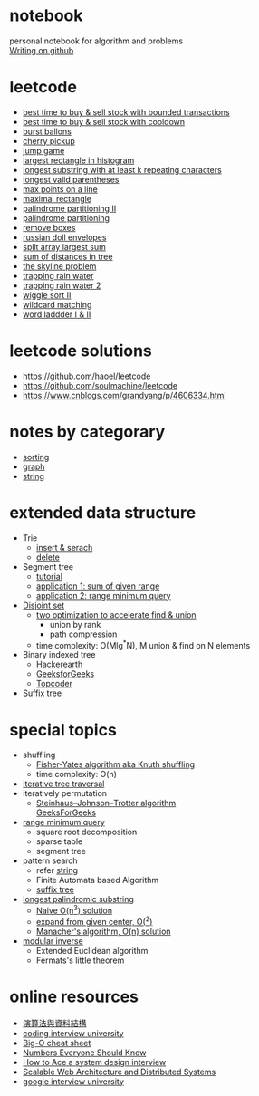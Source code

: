 # notebook
personal notebook for algorithm and problems  
[Writing on github](https://help.github.com/categories/writing-on-github/)

# leetcode
- [best time to buy & sell stock with bounded transactions](leetcode/leetcode-best-time-to-buy-and-sell-stock-with-bounded-transactions.md)
- [best time to buy & sell stock with cooldown](leetcode/leetcode-best-time-to-buy-and-sell-stock-with-cooldown.md)
- [burst ballons](leetcode/leetcode-burst-ballons.md)
- [cherry pickup](leetcode/leetcode-cherry-pickup.md)
- [jump game](leetcode/leetcode-jump-game.md)
- [largest rectangle in histogram](leetcode/leetcode-largest-rectangle-in-histogram.md)
- [longest substring with at least k repeating characters](leetcode/leetcode-longest-substring-with-at-least-k-repeating-characters.md)
- [longest valid parentheses](leetcode/leetcode-longest-valid-parentheses.md)
- [max points on a line](leetcode/leetcode-max-points-on-a-line.md)
- [maximal rectangle](leetcode/leetcode-maximal-rectangle.md)
- [palindrome partitioning II](leetcode/leetcode-palindrome-partitioning-ii.md)
- [palindrome partitioning](leetcode/leetcode-palindrome-partitioning.md)
- [remove boxes](leetcode/leetcode-remove-boxes.md)
- [russian doll envelopes](leetcode/leetcode-russian-doll-envelopes.md)
- [split array largest sum](leetcode/leetcode-split-array-largest-sum.md)
- [sum of distances in tree](leetcode/leetcode-sum-of-distances-in-tree.md)
- [the skyline problem](leetcode/leetcode-the-skyline-problem.md)
- [trapping rain water](leetcode/leetcode-trapping-rain-water.md)
- [trapping rain water 2](leetcode/leetcode-trapping-rain-water-ii.md)
- [wiggle sort II](leetcode/leetcode-wiggle-sort-ii.md)
- [wildcard matching](leetcode/leetcode-wildcard-matching.md)
- [word laddder I & II](leetcode/leetcode-word-ladder.md)

# leetcode solutions
- https://github.com/haoel/leetcode
- https://github.com/soulmachine/leetcode
- https://www.cnblogs.com/grandyang/p/4606334.html

# notes by categorary
- [sorting](sorting.md)
- [graph](graph.md)
- [string](string.md)

# extended data structure
- Trie
  - [insert & serach](https://www.geeksforgeeks.org/trie-insert-and-search/)  
  - [delete](https://www.geeksforgeeks.org/trie-delete/)
- Segment tree
  - [tutorial](https://www.hackerearth.com/practice/data-structures/advanced-data-structures/segment-trees/tutorial/)
  - [application 1: sum of given range](https://www.geeksforgeeks.org/segment-tree-set-1-sum-of-given-range/)
  - [application 2: range minimum query](https://www.geeksforgeeks.org/segment-tree-set-1-range-minimum-query/)
- [Disjoint set](https://www.geeksforgeeks.org/union-find/)
  - [two optimization to accelerate find & union](https://www.geeksforgeeks.org/union-find-algorithm-set-2-union-by-rank/)
    - union by rank
    - path compression
  - time complexity: O(Mlg<sup>\*</sup>N), M union & find on N elements
- Binary indexed tree
  - [Hackerearth](https://www.hackerearth.com/practice/notes/binary-indexed-tree-or-fenwick-tree/)
  - [GeeksforGeeks](https://www.geeksforgeeks.org/binary-indexed-tree-or-fenwick-tree-2/)
  - [Topcoder](https://www.topcoder.com/community/data-science/data-science-tutorials/binary-indexed-trees/)
- Suffix tree

# special topics
- shuffling
  - [Fisher-Yates algorithm aka Knuth shuffling](https://www.geeksforgeeks.org/shuffle-a-given-array/)
  - time complexity: O(n)
- [iterative tree traversal](pre-in-post-order-traveral.md)
- iteratively permutation
  - [Steinhaus–Johnson–Trotter algorithm](https://en.wikipedia.org/wiki/Steinhaus–Johnson–Trotter_algorithm)  
  [GeeksForGeeks](https://www.geeksforgeeks.org/johnson-trotter-algorithm/)
- [range minimum query](range-sum-minimum-query.md)
  - square root decomposition
  - sparse table
  - segment tree
- pattern search
  - refer [string](string.md)
  - Finite Automata based Algorithm
  - [suffix tree](https://www.geeksforgeeks.org/pattern-searching-set-8-suffix-tree-introduction/)
- [longest palindromic substring](https://en.wikipedia.org/wiki/Longest_palindromic_substring)
  - [Naive O(n<sup>3</sup>) solution](https://www.geeksforgeeks.org/longest-palindrome-substring-set-1/)
  - [expand from given center, O(<sup>2</sup>)](https://www.geeksforgeeks.org/longest-palindromic-substring-set-2/)
  - [Manacher's algorithm, O(n) solution](https://www.geeksforgeeks.org/manachers-algorithm-linear-time-longest-palindromic-substring-part-1/)
- [modular inverse](https://www.geeksforgeeks.org/multiplicative-inverse-under-modulo-m/)
  - Extended Euclidean algorithm
  - Fermats's little theorem

# online resources
- [演算法與資料結構](http://alrightchiu.github.io/SecondRound/mu-lu-yan-suan-fa-yu-zi-liao-jie-gou.html)
- [coding interview university](https://github.com/jwasham/coding-interview-university)
- [Big-O cheat sheet](http://bigocheatsheet.com)
- [Numbers Everyone Should Know](http://highscalability.com/numbers-everyone-should-know)
- [How to Ace a system design interview](https://www.palantir.com/2011/10/how-to-ace-a-systems-design-interview/)
- [Scalable Web Architecture and Distributed Systems](http://www.aosabook.org/en/distsys.html)
- [google interview university](https://github.com/yashk2810/google-interview-university)
